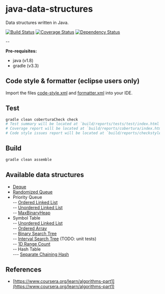 # java-data-structures
Data structures written in Java.

[![Build Status](https://travis-ci.org/marioluan/java-data-structures.svg?branch=master)](https://travis-ci.org/marioluan/java-data-structures)
[![Coverage Status](https://coveralls.io/repos/github/marioluan/java-data-structures/badge.svg?branch=master)](https://coveralls.io/github/marioluan/java-data-structures?branch=master)
[![Dependency Status](https://www.versioneye.com/user/projects/5886d25de25f59003995104a/badge.svg?style=flat-square)](https://www.versioneye.com/user/projects/5886d25de25f59003995104a)

--

**Pre-requisites:**
- java (v1.8)
- gradle (v3.3)

## Code style & formatter (eclipse users only)
Import the files [code-style.xml](code-style.xml) and [formatter.xml](formatter.xml) into your IDE.

## Test
```bash
gradle clean coberturaCheck check
# Test summary will be located at `build/reports/tests/test/index.html`
# Coverage report will be located at `build/reports/cobertura/index.html`.
# Code style issues report will be located at `build/reports/checkstyle/main.html`
```

## Build
```bash
gradle clean assemble
```

## Available data structures
- [Deque](https://github.com/marioluan/java-data-structures/blob/master/src/main/java/io/github/marioluan/datastructures/Deque.java)
- [Randomized Queue](https://github.com/marioluan/java-data-structures/blob/master/src/main/java/io/github/marioluan/datastructures/RandomizedQueue.java)
- Priority Queue  
-- [Ordered Linked List](https://github.com/marioluan/java-data-structures/blob/master/src/main/java/io/github/marioluan/datastructures/MinOrderedLinkedListPriorityQueue.java)  
-- [Unordered Linked List](https://github.com/marioluan/java-data-structures/blob/master/src/main/java/io/github/marioluan/datastructures/MinUnorderedLinkedListPriorityQueue.java)  
-- [MaxBinaryHeap](https://github.com/marioluan/java-data-structures/blob/master/src/main/java/io/github/marioluan/datastructures/MaxBinaryHeap.java)
- Symbol Table  
-- [Unordered Linked List](https://github.com/marioluan/java-data-structures/blob/master/src/main/java/io/github/marioluan/datastructures/symboltable/LinkedListSymbolTable.java)  
-- [Ordered Array](https://github.com/marioluan/java-data-structures/blob/master/src/main/java/io/github/marioluan/datastructures/symboltable/ArraySymbolTable.java)  
-- [Binary Search Tree](https://github.com/marioluan/java-data-structures/blob/master/src/main/java/io/github/marioluan/datastructures/symboltable/BinarySearchTree.java)  
-- [Interval Search Tree](https://github.com/marioluan/java-data-structures/blob/master/src/main/java/io/github/marioluan/datastructures/symboltable/IntervalSearchTree.java) (TODO: unit tests)  
-- [1D Range Count](https://github.com/marioluan/java-data-structures/blob/master/src/main/java/io/github/marioluan/datastructures/symboltable/OneDRangeCount.java)  
-- Hash Table  
--- [Separate Chaining Hash](https://github.com/marioluan/java-data-structures/blob/master/src/main/java/io/github/marioluan/datastructures/symboltable/hash/SeparateChainingHash.java)  
  

## References
- [https://www.coursera.org/learn/algorithms-part1](https://www.coursera.org/learn/algorithms-part1)
